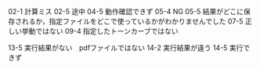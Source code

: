 02-1 計算ミス
02-5 途中
04-5 動作確認できず
05-4 NG
05-5 結果がどこに保存されるか，指定ファイルをどこで使っているかがわかりませんでした
07-5 正しい挙動ではない
09-4 指定したトーンカーブではない

13-5 実行結果がない　pdfファイルではない
14-2 実行結果が違う
14-5 実行できず
